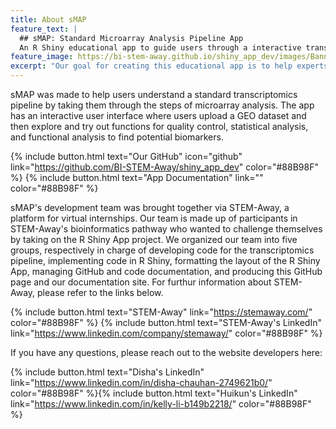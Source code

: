 ```yaml
---
title: About sMAP
feature_text: |
  ## sMAP: Standard Microarray Analysis Pipeline App
  An R Shiny educational app to guide users through a interactive transcriptomics pipeline
feature_image: https://bi-stem-away.github.io/shiny_app_dev/images/Banner3.jpg
excerpt: "Our goal for creating this educational app is to help experts and intellectuals easily access the transcriptomics information and data they need. On this web page, users can view the project details via the links on the front page."
---
```


sMAP was made to help users understand a standard transcriptomics pipeline by taking them through the steps of microarray analysis. The app has an interactive user interface where users upload a GEO dataset and then explore and try out functions for quality control, statistical analysis, and functional analysis to find potential biomarkers.

{% include button.html text="Our GitHub" icon="github" link="https://github.com/BI-STEM-Away/shiny_app_dev" color="#88B98F" %} {% include button.html text="App Documentation" link="" color="#88B98F" %} 

sMAP's development team was brought together via STEM-Away, a platform for virtual internships. Our team is made up of participants in STEM-Away's bioinformatics pathway who wanted to challenge themselves by taking on the R Shiny App project. We organized our team into five groups, respectively in charge of developing code for the transcriptomics pipeline, implementing code in R Shiny, formatting the layout of the R Shiny App, managing GitHub and code documentation, and producing this GitHub page and our documentation site. For furthur information about STEM-Away, please refer to the links below.


{% include button.html text="STEM-Away"  link="https://stemaway.com/" color="#88B98F" %} {% include button.html text="STEM-Away's LinkedIn" link="https://www.linkedin.com/company/stemaway/" color="#88B98F" %}

If you have any questions, please reach out to the website developers here:

{% include button.html text="Disha's LinkedIn" link="https://www.linkedin.com/in/disha-chauhan-2749621b0/" color="#88B98F" %}{% include button.html text="Huikun's LinkedIn" link="https://www.linkedin.com/in/kelly-li-b149b2218/" color="#88B98F" %}
